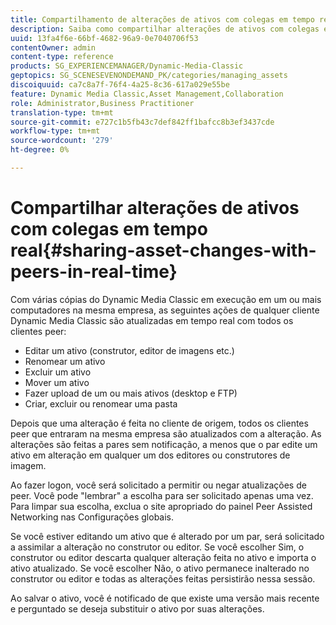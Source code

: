 ```yaml
---
title: Compartilhamento de alterações de ativos com colegas em tempo real
description: Saiba como compartilhar alterações de ativos com colegas em tempo real.
uuid: 13fa4f6e-66bf-4682-96a9-0e7040706f53
contentOwner: admin
content-type: reference
products: SG_EXPERIENCEMANAGER/Dynamic-Media-Classic
geptopics: SG_SCENESEVENONDEMAND_PK/categories/managing_assets
discoiquuid: ca7c8a7f-76f4-4a25-8c36-617a029e55be
feature: Dynamic Media Classic,Asset Management,Collaboration
role: Administrator,Business Practitioner
translation-type: tm+mt
source-git-commit: e727c1b5fb43c7def842ff1bafcc8b3ef3437cde
workflow-type: tm+mt
source-wordcount: '279'
ht-degree: 0%

---
```



# Compartilhar alterações de ativos com colegas em tempo real{#sharing-asset-changes-with-peers-in-real-time}

Com várias cópias do Dynamic Media Classic em execução em um ou mais computadores na mesma empresa, as seguintes ações de qualquer cliente Dynamic Media Classic são atualizadas em tempo real com todos os clientes peer:

* Editar um ativo (construtor, editor de imagens etc.)
* Renomear um ativo
* Excluir um ativo
* Mover um ativo
* Fazer upload de um ou mais ativos (desktop e FTP)
* Criar, excluir ou renomear uma pasta

Depois que uma alteração é feita no cliente de origem, todos os clientes peer que entraram na mesma empresa são atualizados com a alteração. As alterações são feitas a pares sem notificação, a menos que o par edite um ativo em alteração em qualquer um dos editores ou construtores de imagem.

Ao fazer logon, você será solicitado a permitir ou negar atualizações de peer. Você pode &quot;lembrar&quot; a escolha para ser solicitado apenas uma vez. Para limpar sua escolha, exclua o site apropriado do painel Peer Assisted Networking nas Configurações globais.

Se você estiver editando um ativo que é alterado por um par, será solicitado a assimilar a alteração no construtor ou editor. Se você escolher Sim, o construtor ou editor descarta qualquer alteração feita no ativo e importa o ativo atualizado. Se você escolher Não, o ativo permanece inalterado no construtor ou editor e todas as alterações feitas persistirão nessa sessão.

Ao salvar o ativo, você é notificado de que existe uma versão mais recente e perguntado se deseja substituir o ativo por suas alterações.
